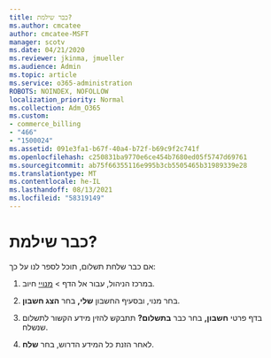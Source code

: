 ```yaml
---
title: כבר שילמת?
ms.author: cmcatee
author: cmcatee-MSFT
manager: scotv
ms.date: 04/21/2020
ms.reviewer: jkinma, jmueller
ms.audience: Admin
ms.topic: article
ms.service: o365-administration
ROBOTS: NOINDEX, NOFOLLOW
localization_priority: Normal
ms.collection: Adm_O365
ms.custom:
- commerce_billing
- "466"
- "1500024"
ms.assetid: 091e3fa1-b67f-40a4-b72f-b69c9f2c741f
ms.openlocfilehash: c250831ba9770e6ce454b7680ed05f5747d69761
ms.sourcegitcommit: ab75f66355116e995b3cb5505465b31989339e28
ms.translationtype: MT
ms.contentlocale: he-IL
ms.lasthandoff: 08/13/2021
ms.locfileid: "58319149"
---
```

# <a name="already-paid"></a>כבר שילמת?

אם כבר שלחת תשלום, תוכל לספר לנו על כך:
  
1. במרכז הניהול, עבור אל  הדף \> [מנויי](https://go.microsoft.com/fwlink/p/?linkid=842054) חיוב.

2. בחר מנוי, ובסעיף החשבון **שלי,** בחר **הצג חשבון**.

3. בדף פרטי **חשבון,** בחר כבר **בתשלום?** תתבקש להזין מידע הקשור לתשלום שנשלח.

4. לאחר הזנת כל המידע הדרוש, בחר **שלח**.